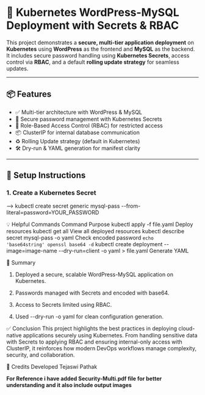 # 🚀 Kubernetes WordPress-MySQL Deployment with Secrets & RBAC

This project demonstrates a **secure, multi-tier application deployment** on **Kubernetes** using **WordPress** as the frontend and **MySQL** as the backend. It includes secure password handling using **Kubernetes Secrets**, access control via **RBAC**, and a default **rolling update strategy** for seamless updates.

---

## 📦 Features

- ✅ Multi-tier architecture with WordPress & MySQL
- 🔐 Secure password management with Kubernetes Secrets
- 👤 Role-Based Access Control (RBAC) for restricted access
- 📦 ClusterIP for internal database communication
- ♻️ Rolling Update strategy (default in Kubernetes)
- 🛠 Dry-run & YAML generation for manifest clarity

---

## 🧪 Setup Instructions

### 1. **Create a Kubernetes Secret**
--> kubectl create secret generic mysql-pass --from-literal=password=YOUR_PASSWORD



💡 Helpful Commands
Command	    Purpose
kubectl   apply -f file.yaml	Deploy resources
kubectl   get all	View all deployed resources
kubectl   describe secret mysql-pass -o yaml	Check encoded password
`echo    'base64string'	openssl base64 -d`
kubectl   create deployment --image=image-name --dry-run=client -o yaml > file.yaml	Generate YAML

📝 Summary
1. Deployed a secure, scalable WordPress-MySQL application on Kubernetes.

2. Passwords managed with Secrets and encoded with base64.

3. Access to Secrets limited using RBAC.

4. Used --dry-run -o yaml for clean configuration generation.

✅ Conclusion
This project highlights the best practices in deploying cloud-native applications securely using Kubernetes. From handling sensitive data with Secrets to applying RBAC and ensuring internal-only access with ClusterIP, it reinforces how modern DevOps workflows manage complexity, security, and collaboration.


🙌 Credits
Developed Tejaswi Pathak

**For Reference i have added Security-Multi.pdf file for better understanding and it also include output images**
